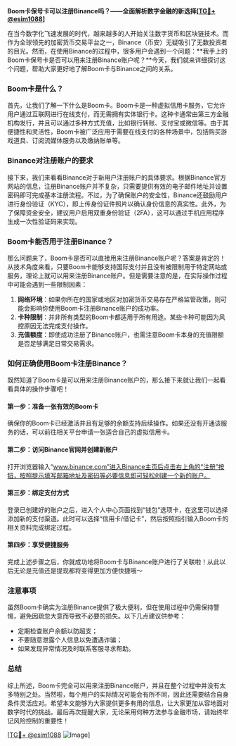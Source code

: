 **Boom卡保号卡可以注册Binance吗？——全面解析数字金融的新选择[[TG💪+ @esim1088](https://t.me/s/esim1088)]**

在当今数字化飞速发展的时代，越来越多的人开始关注数字货币和区块链技术。而作为全球领先的加密货币交易平台之一，Binance（币安）无疑吸引了无数投资者的目光。然而，在使用Binance的过程中，很多用户会遇到一个问题：**我手上的Boom卡保号卡是否可以用来注册Binance账户呢？**今天，我们就来详细探讨这个问题，帮助大家更好地了解Boom卡与Binance之间的关系。

### Boom卡是什么？

首先，让我们了解一下什么是Boom卡。Boom卡是一种虚拟信用卡服务，它允许用户通过互联网进行在线支付，而无需拥有实体银行卡。这种卡通常由第三方金融机构发行，并且可以通过多种方式充值，比如银行转账、支付宝或微信等。由于其便捷性和灵活性，Boom卡被广泛应用于需要在线支付的各种场景中，包括购买游戏道具、订阅流媒体服务以及缴纳账单等。

### Binance对注册账户的要求

接下来，我们来看看Binance对于新用户注册账户的具体要求。根据Binance官方网站的信息，注册Binance账户并不复杂，只需要提供有效的电子邮件地址并设置密码即可完成基本注册流程。不过，为了确保账户的安全性，Binance还鼓励用户进行身份验证（KYC），即上传身份证件照片以确认身份信息的真实性。此外，为了保障资金安全，建议用户启用双重身份验证（2FA），这可以通过手机应用程序生成一次性验证码来实现。

### Boom卡能否用于注册Binance？

那么问题来了，Boom卡是否可以直接用来注册Binance账户呢？答案是肯定的！从技术角度来看，只要Boom卡能够支持国际支付并且没有被限制用于特定网站或服务，理论上就可以用来注册Binance账户。但是需要注意的是，在实际操作过程中可能会遇到一些限制因素：

1. **网络环境**：如果你所在的国家或地区对加密货币交易存在严格监管政策，则可能会影响你使用Boom卡注册Binance账户的成功率。
2. **卡种限制**：并非所有类型的Boom卡都适用于所有用途。某些卡种可能因为风控原因无法完成支付操作。
3. **充值额度**：即使成功注册了Binance账户，也需注意Boom卡本身的充值限额是否足够满足日常交易需求。

### 如何正确使用Boom卡注册Binance？

既然知道了Boom卡是可以用来注册Binance账户的，那么接下来就让我们一起看看具体的操作步骤吧！

#### 第一步：准备一张有效的Boom卡
确保你的Boom卡已经激活并且有足够的余额支持后续操作。如果还没有开通该服务的话，可以前往相关平台申请一张适合自己的虚拟信用卡。

#### 第二步：访问Binance官网并创建新账户
打开浏览器输入“www.binance.com”进入Binance主页后点击右上角的“注册”按钮，按照提示填写邮箱地址及密码等必要信息即可轻松创建一个新的账户。

#### 第三步：绑定支付方式
登录已创建好的账户之后，进入个人中心页面找到“钱包”选项卡，在这里可以选择添加新的支付渠道。此时可以选择“信用卡/借记卡”，然后按照指引输入Boom卡的相关资料完成绑定过程。

#### 第四步：享受便捷服务
完成上述步骤之后，你就成功地将Boom卡与Binance账户进行了关联啦！从此以后无论是充值还是提现都将变得更加方便快捷哦～

### 注意事项

虽然Boom卡确实为注册Binance提供了极大便利，但在使用过程中仍需保持警惕，避免因疏忽大意而导致不必要的损失。以下几点建议供参考：
- 定期检查账户余额以防超支；
- 不要随意泄露个人信息以免遭遇诈骗；
- 如果发现异常情况及时联系客服寻求帮助。

### 总结

综上所述，Boom卡完全可以用来注册Binance账户，并且在整个过程中并没有太多特别之处。当然啦，每个用户的实际情况可能会有所不同，因此还需要结合自身条件灵活应对。希望本文能够为大家提供更多有用的信息，让大家更加从容地面对数字时代的挑战。最后再次提醒大家，无论采用何种方法参与金融市场，请始终牢记风险控制的重要性！

[[TG💪+ @esim1088](https://t.me/s/esim1088) ![Image](https://i.postimg.cc/4NQfJmqS/Snipaste-2025-05-13-00-14-12.png)]